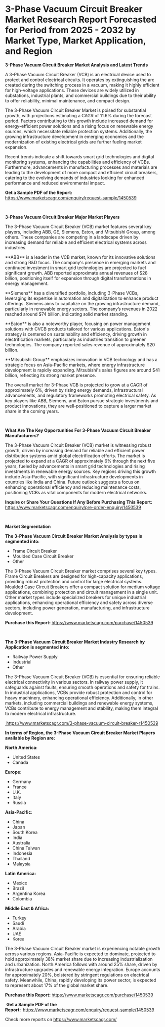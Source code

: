 <p><h1>3-Phase Vacuum Circuit Breaker Market Research Report Forecasted for Period from 2025 -  2032 by Market Type, Market Application, and Region</h1></p><p><strong>3-Phase Vacuum Circuit Breaker Market Analysis and Latest Trends</strong></p>
<p><p>A 3-Phase Vacuum Circuit Breaker (VCB) is an electrical device used to protect and control electrical circuits. It operates by extinguishing the arc created during the switching process in a vacuum, making it highly efficient for high-voltage applications. These devices are widely utilized in substations, industrial plants, and commercial buildings due to their ability to offer reliability, minimal maintenance, and compact design. </p><p>The 3-Phase Vacuum Circuit Breaker Market is poised for substantial growth, with projections estimating a CAGR of 11.6% during the forecast period. Factors contributing to this growth include increased demand for energy-efficient power solutions and a rising focus on renewable energy sources, which necessitate reliable protection systems. Additionally, the growing infrastructure development in emerging economies and the modernization of existing electrical grids are further fueling market expansion. </p><p>Recent trends indicate a shift towards smart grid technologies and digital monitoring systems, enhancing the capabilities and efficiency of VCBs. Furthermore, advancements in manufacturing processes and materials are leading to the development of more compact and efficient circuit breakers, catering to the evolving demands of industries looking for enhanced performance and reduced environmental impact.</p></p>
<p><strong>Get a Sample PDF of the Report:&nbsp;</strong> <a href="https://www.marketscagr.com/enquiry/request-sample/1450539?utm_campaign=3580&utm_medium=2&utm_source=Github&utm_content=ia&utm_term=06042025&utm_id=3-phase-vacuum-circuit-breaker">https://www.marketscagr.com/enquiry/request-sample/1450539</a></p>
<p>&nbsp;</p>
<p><strong>3-Phase Vacuum Circuit Breaker Major Market Players</strong></p>
<p><p>The 3-Phase Vacuum Circuit Breaker (VCB) market features several key players, including ABB, GE, Siemens, Eaton, and Mitsubishi Group, among others. These companies are competing in a landscape driven by increasing demand for reliable and efficient electrical systems across industries.</p><p>**ABB** is a leader in the VCB market, known for its innovative solutions and strong R&D focus. The company's presence in emerging markets and continued investment in smart grid technologies are projected to fuel significant growth. ABB reported approximate annual revenues of $28 billion, positioning itself for expansion through digital transformations in energy management.</p><p>**Siemens** has a diversified portfolio, including 3-Phase VCBs, leveraging its expertise in automation and digitalization to enhance product offerings. Siemens aims to capitalize on the growing infrastructure demand, particularly in renewable energy sectors. The company’s revenues in 2022 reached around $74 billion, indicating solid market standing.</p><p>**Eaton** is also a noteworthy player, focusing on power management solutions with CVCB products tailored for various applications. Eaton's strategy is centered on sustainability and efficiency, driving growth in electrification markets, particularly as industries transition to greener technologies. The company reported sales revenue of approximately $20 billion.</p><p>**Mitsubishi Group** emphasizes innovation in VCB technology and has a strategic focus on Asia-Pacific markets, where energy infrastructure development is rapidly expanding. Mitsubishi's sales figures are around $41 billion, reflecting its strong market presence.</p><p>The overall market for 3-Phase VCB is projected to grow at a CAGR of approximately 6%, driven by rising energy demands, infrastructural advancements, and regulatory frameworks promoting electrical safety. As key players like ABB, Siemens, and Eaton pursue strategic investments and product innovations, they are well-positioned to capture a larger market share in the coming years.</p></p>
<p>&nbsp;</p>
<p><strong>What Are The Key Opportunities For 3-Phase Vacuum Circuit Breaker Manufacturers?</strong></p>
<p><p>The 3-Phase Vacuum Circuit Breaker (VCB) market is witnessing robust growth, driven by increasing demand for reliable and efficient power distribution systems amid global electrification efforts. The market is projected to expand at a CAGR of approximately 6% through the next five years, fueled by advancements in smart grid technologies and rising investments in renewable energy sources. Key regions driving this growth include Asia-Pacific, with significant infrastructure developments in countries like India and China. Future outlook suggests a focus on enhancing operational efficiency and reducing maintenance costs, positioning VCBs as vital components for modern electrical networks.</p></p>
<p><strong>Inquire or Share Your Questions If Any Before Purchasing This Report:</strong> <a href="https://www.marketscagr.com/enquiry/pre-order-enquiry/1450539?utm_campaign=3580&utm_medium=2&utm_source=Github&utm_content=ia&utm_term=06042025&utm_id=3-phase-vacuum-circuit-breaker">https://www.marketscagr.com/enquiry/pre-order-enquiry/1450539</a></p>
<p>&nbsp;</p>
<p><strong>Market Segmentation</strong></p>
<p><strong>The 3-Phase Vacuum Circuit Breaker Market Analysis by types is segmented into:</strong></p>
<p><ul><li>Frame Circuit Breaker</li><li>Moulded Case Circuit Breaker</li><li>Other</li></ul></p>
<p><p>The 3-Phase Vacuum Circuit Breaker market comprises several key types. Frame Circuit Breakers are designed for high-capacity applications, providing robust protection and control for large electrical systems. Moulded Case Circuit Breakers offer a compact solution for medium voltage applications, combining protection and circuit management in a single unit. Other market types include specialized breakers for unique industrial applications, enhancing operational efficiency and safety across diverse sectors, including power generation, manufacturing, and infrastructure development.</p></p>
<p><strong>Purchase this Report:&nbsp;</strong><a href="https://www.marketscagr.com/purchase/1450539?utm_campaign=3580&utm_medium=2&utm_source=Github&utm_content=ia&utm_term=06042025&utm_id=3-phase-vacuum-circuit-breaker">https://www.marketscagr.com/purchase/1450539</a></p>
<p>&nbsp;</p>
<p><strong>The 3-Phase Vacuum Circuit Breaker Market Industry Research by Application is segmented into:</strong></p>
<p><ul><li>Railway Power Supply</li><li>Industrial</li><li>Other</li></ul></p>
<p><p>The 3-Phase Vacuum Circuit Breaker (VCB) is essential for ensuring reliable electrical connectivity in various sectors. In railway power supply, it safeguards against faults, ensuring smooth operations and safety for trains. In industrial applications, VCBs provide robust protection and control for heavy machinery, enhancing operational efficiency. Additionally, in other markets, including commercial buildings and renewable energy systems, VCBs contribute to energy management and stability, making them integral to modern electrical infrastructure.</p></p>
<p><a href="https://www.marketscagr.com/3-phase-vacuum-circuit-breaker-r1450539?utm_campaign=3580&utm_medium=2&utm_source=Github&utm_content=ia&utm_term=06042025&utm_id=3-phase-vacuum-circuit-breaker">&nbsp;https://www.marketscagr.com/3-phase-vacuum-circuit-breaker-r1450539</a></p>
<p><strong>In terms of Region, the 3-Phase Vacuum Circuit Breaker Market Players available by Region are:</strong></p>
<p>
    <p> <strong> North America: </strong>
        <ul>
            <li>United States</li>
            <li>Canada</li>
        </ul>
        </p> 
    <p> <strong> Europe: </strong>
        <ul>
            <li>Germany</li>
            <li>France</li>
            <li>U.K.</li>
            <li>Italy</li>
            <li>Russia</li>
        </ul>
        </p> 
    <p> <strong> Asia-Pacific: </strong>
        <ul>
            <li>China</li>
            <li>Japan</li>
            <li>South Korea</li>
            <li>India</li>
            <li>Australia</li>
            <li>China Taiwan</li>
            <li>Indonesia</li>
            <li>Thailand</li>
            <li>Malaysia</li>
        </ul>
        </p> 
    <p> <strong> Latin America: </strong>
        <ul>
            <li>Mexico</li>
            <li>Brazil</li>
            <li>Argentina Korea</li>
            <li>Colombia</li>
        </ul>
        </p> 
    <p> <strong> Middle East & Africa: </strong>
        <ul>
            <li>Turkey</li>
            <li>Saudi</li>
            <li>Arabia</li>
            <li>UAE</li>
            <li>Korea</li>
        </ul>
    </p>
    </p>
<p><p>The 3-Phase Vacuum Circuit Breaker market is experiencing notable growth across various regions. Asia-Pacific is expected to dominate, projected to hold approximately 38% market share due to increasing industrialization and urbanization. North America follows with around 25% share, driven by infrastructure upgrades and renewable energy integration. Europe accounts for approximately 20%, bolstered by stringent regulations on electrical safety. Meanwhile, China, rapidly developing its power sector, is expected to represent about 17% of the global market share.</p></p>
<p><strong>Purchase this Report: </strong><a href="https://www.marketscagr.com/purchase/1450539?utm_campaign=3580&utm_medium=2&utm_source=Github&utm_content=ia&utm_term=06042025&utm_id=3-phase-vacuum-circuit-breaker">https://www.marketscagr.com/purchase/1450539</a></p>
<p>&nbsp;<strong>Get a Sample PDF of the Report:&nbsp;&nbsp;</strong><a href="https://www.marketscagr.com/enquiry/request-sample/1450539?utm_campaign=3580&utm_medium=2&utm_source=Github&utm_content=ia&utm_term=06042025&utm_id=3-phase-vacuum-circuit-breaker">https://www.marketscagr.com/enquiry/request-sample/1450539</a></p>
<p><strong></strong></p>
<p>Check more reports on <a href="https://www.marketscagr.com/?utm_campaign=3580&utm_medium=2&utm_source=Github&utm_content=ia&utm_term=06042025&utm_id=3-phase-vacuum-circuit-breaker">https://www.marketscagr.com/</a></p>